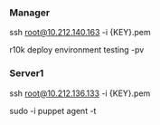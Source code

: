 ### Manager

ssh root@10.212.140.163 -i {KEY}.pem

r10k deploy environment testing -pv

### Server1

ssh root@10.212.136.133 -i {KEY}.pem

sudo -i
puppet agent -t